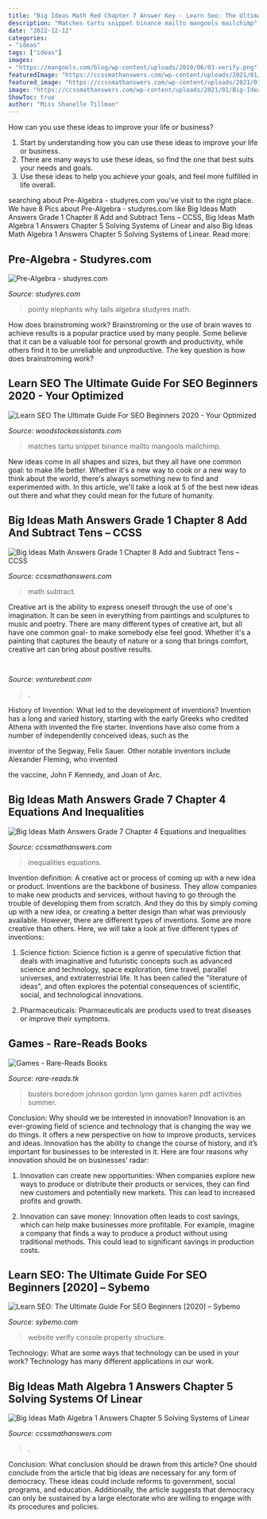 ```yaml
---
title: "Big Ideas Math Red Chapter 7 Answer Key - Learn Seo: The Ultimate Guide For Seo Beginners [2020] – Sybemo"
description: "Matches tartu snippet binance mailto mangools mailchimp"
date: "2022-12-12"
categories:
- "ideas"
tags: ["ideas"]
images:
- "https://mangools.com/blog/wp-content/uploads/2019/06/03-verify.png"
featuredImage: "https://ccssmathanswers.com/wp-content/uploads/2021/01/Big-Ideas-Math-Solutions-Grade-7-Chapter-4-Equations-and-Inequalities-178.png"
featured_image: "https://ccssmathanswers.com/wp-content/uploads/2021/01/Big-Ideas-Math-Answer-Key-Grade-1-Chapter-8-Add-and-Subtract-Tens-1.png"
image: "https://ccssmathanswers.com/wp-content/uploads/2021/01/Big-Ideas-Math-Solutions-Grade-7-Chapter-4-Equations-and-Inequalities-178.png"
ShowToc: true
author: "Miss Shanelle Tillman"
---
```



How can you use these ideas to improve your life or business?
1. Start by understanding how you can use these ideas to improve your life or business.
2. There are many ways to use these ideas, so find the one that best suits your needs and goals.
3. Use these ideas to help you achieve your goals, and feel more fulfilled in life overall.

	

		
searching about Pre-Algebra - studyres.com you've visit to the right place. We have 8 Pics about Pre-Algebra - studyres.com like Big Ideas Math Answers Grade 1 Chapter 8 Add and Subtract Tens – CCSS, Big Ideas Math Algebra 1 Answers Chapter 5 Solving Systems of Linear and also Big Ideas Math Algebra 1 Answers Chapter 5 Solving Systems of Linear. Read more:
		
    
## Pre-Algebra - Studyres.com

<img loading=lazy src="http://s1.studyres.com/store/data/023799209_1-d4ce20754bee2d52de3cf58407b91ee6-300x300.png" onerror="this.onerror=null;this.src='https://tse4.mm.bing.net/th?id=OIP.d5JwsVgARGVarMGdJ8RahAAAAA&amp;pid=15.1';" alt="Pre-Algebra - studyres.com">

_Source: studyres.com_

>pointy elephants why tails algebra studyres math. 

	

How does brainstroming work?
Brainstroming or the use of brain waves to achieve results is a popular practice used by many people. Some believe that it can be a valuable tool for personal growth and productivity, while others find it to be unreliable and unproductive. The key question is how does brainstroming work?

    
## Learn SEO The Ultimate Guide For SEO Beginners 2020 - Your Optimized

<img loading=lazy src="https://mangools.com/blog/wp-content/uploads/2017/01/mangools-seo-academy-part-2-search-engines-snippet-google.png" onerror="this.onerror=null;this.src='https://tse4.mm.bing.net/th?id=OIP.HBJBQUlvVC3qY85zlp86lAHaEM&amp;pid=15.1';" alt="Learn SEO The Ultimate Guide For SEO Beginners 2020 - Your Optimized">

_Source: woodstockassistants.com_

>matches tartu snippet binance mailto mangools mailchimp. 

	

New ideas come in all shapes and sizes, but they all have one common goal: to make life better. Whether it's a new way to cook or a new way to think about the world, there's always something new to find and experimented with. In this article, we'll take a look at 5 of the best new ideas out there and what they could mean for the future of humanity.

    
## Big Ideas Math Answers Grade 1 Chapter 8 Add And Subtract Tens – CCSS

<img loading=lazy src="https://ccssmathanswers.com/wp-content/uploads/2021/01/Big-Ideas-Math-Answer-Key-Grade-1-Chapter-8-Add-and-Subtract-Tens-1.png" onerror="this.onerror=null;this.src='https://tse4.mm.bing.net/th?id=OIP.4-cKjANBwqB44iy9ldbV3wAAAA&amp;pid=15.1';" alt="Big Ideas Math Answers Grade 1 Chapter 8 Add and Subtract Tens – CCSS">

_Source: ccssmathanswers.com_

>math subtract. 

	

Creative art is the ability to express oneself through the use of one's imagination. It can be seen in everything from paintings and sculptures to music and poetry. There are many different types of creative art, but all have one common goal- to make somebody else feel good. Whether it's a painting that captures the beauty of nature or a song that brings comfort, creative art can bring about positive results.

    
## 

<img loading=lazy src="https://venturebeat.com/wp-content/uploads/2020/01/nvidia-G-SYNC_360Hz.jpg" onerror="this.onerror=null;this.src='https://tse2.mm.bing.net/th?id=OIP.RusOj6i-a9s8TFQtCEHV7QHaDr&amp;pid=15.1';" alt="">

_Source: venturebeat.com_

>. 

	

History of Invention: What led to the development of inventions?
Invention has a long and varied history, starting with the early Greeks who credited Athena with invented the
fire starter. Inventions have also come from a number of independently conceived ideas, such as the

inventor of the Segway, Felix Sauer. Other notable inventors include Alexander Fleming, who invented

the vaccine, John F Kennedy, and Joan of Arc.

    
## Big Ideas Math Answers Grade 7 Chapter 4 Equations And Inequalities

<img loading=lazy src="https://ccssmathanswers.com/wp-content/uploads/2021/01/Big-Ideas-Math-Solutions-Grade-7-Chapter-4-Equations-and-Inequalities-178.png" onerror="this.onerror=null;this.src='https://tse2.mm.bing.net/th?id=OIP.xilUzsV0gt-UPXE0uy7itQAAAA&amp;pid=15.1';" alt="Big Ideas Math Answers Grade 7 Chapter 4 Equations and Inequalities">

_Source: ccssmathanswers.com_

>inequalities equations. 

	

Invention definition: A creative act or process of coming up with a new idea or product.
Inventions are the backbone of business. They allow companies to make new products and services, without having to go through the trouble of developing them from scratch. And they do this by simply coming up with a new idea, or creating a better design than what was previously available.
However, there are different types of inventions. Some are more creative than others. Here, we will take a look at five different types of inventions:

1) Science fiction: Science fiction is a genre of speculative fiction that deals with imaginative and futuristic concepts such as advanced science and technology, space exploration, time travel, parallel universes, and extraterrestrial life. It has been called the "literature of ideas", and often explores the potential consequences of scientific, social, and technological innovations.

2) Pharmaceuticals: Pharmaceuticals are products used to treat diseases or improve their symptoms.

    
## Games - Rare-Reads Books

<img loading=lazy src="https://images-na.ssl-images-amazon.com/images/I/615H7A+tk0L._SX328_BO1,204,203,200_.jpg" onerror="this.onerror=null;this.src='https://tse4.mm.bing.net/th?id=OIP.F1fhc307HJZlgSbSAmWaQAAAAA&amp;pid=15.1';" alt="Games - Rare-Reads Books">

_Source: rare-reads.tk_

>busters boredom johnson gordon lynn games karen pdf activities summer. 

	

Conclusion: Why should we be interested in innovation?
Innovation is an ever-growing field of science and technology that is changing the way we do things. It offers a new perspective on how to improve products, services and ideas. Innovation has the ability to change the course of history, and it’s important for businesses to be interested in it. Here are four reasons why innovation should be on businesses’ radar:
1) Innovation can create new opportunities: When companies explore new ways to produce or distribute their products or services, they can find new customers and potentially new markets. This can lead to increased profits and growth.

2) Innovation can save money: Innovation often leads to cost savings, which can help make businesses more profitable. For example, imagine a company that finds a way to produce a product without using traditional methods. This could lead to significant savings in production costs.

    
## Learn SEO: The Ultimate Guide For SEO Beginners [2020] – Sybemo

<img loading=lazy src="https://mangools.com/blog/wp-content/uploads/2019/06/03-verify.png" onerror="this.onerror=null;this.src='https://tse4.mm.bing.net/th?id=OIP.axl04VyDfnr9JoR4oLxtdgHaF9&amp;pid=15.1';" alt="Learn SEO: The Ultimate Guide For SEO Beginners [2020] – Sybemo">

_Source: sybemo.com_

>website verify console property structure. 

	

Technology: What are some ways that technology can be used in your work?
Technology has many different applications in our work.

    
## Big Ideas Math Algebra 1 Answers Chapter 5 Solving Systems Of Linear

<img loading=lazy src="https://ccssmathanswers.com/wp-content/uploads/2021/01/Big-Ideas-Math-Algebra-1-Solutions-Chapter-5-Solving-Systems-of-Linear-Equations-ca-8.png" onerror="this.onerror=null;this.src='https://tse3.mm.bing.net/th?id=OIP.z4KqI3O4ylLxIqDiq_htgQAAAA&amp;pid=15.1';" alt="Big Ideas Math Algebra 1 Answers Chapter 5 Solving Systems of Linear">

_Source: ccssmathanswers.com_

>. 

	

Conclusion: What conclusion should be drawn from this article?
One should conclude from the article that big ideas are necessary for any form of democracy. These ideas could include reforms to government, social programs, and education. Additionally, the article suggests that democracy can only be sustained by a large electorate who are willing to engage with its procedures and policies.

